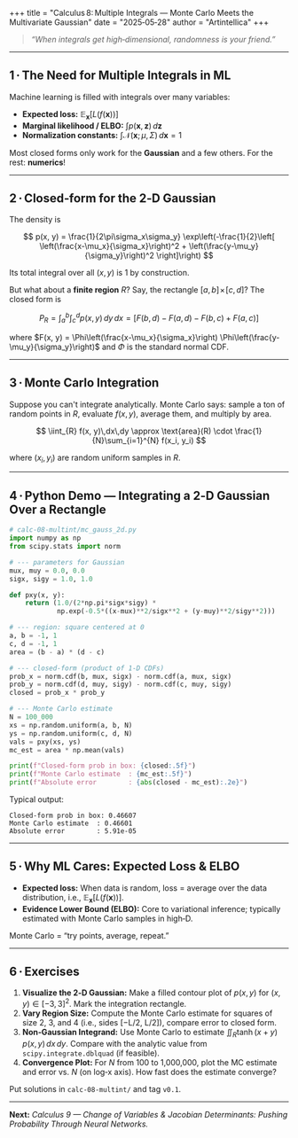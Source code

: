 +++
title = "Calculus 8: Multiple Integrals — Monte Carlo Meets the Multivariate Gaussian"
date  = "2025‑05‑28"
author = "Artintellica"
+++

> _“When integrals get high‑dimensional, randomness is your friend.”_

---

## 1 · The Need for Multiple Integrals in ML

Machine learning is filled with integrals over many variables:

- **Expected loss:** $\mathbb{E}_\mathbf{x}[L(f(\mathbf{x}))]$
- **Marginal likelihood / ELBO:** $\int p(\mathbf{x},\mathbf{z})\,d\mathbf{z}$
- **Normalization constants:**
  $\int \mathcal{N}(\mathbf{x};\mu,\Sigma)\,d\mathbf{x}=1$

Most closed forms only work for the **Gaussian** and a few others. For the rest:
**numerics**!

---

## 2 · Closed‑form for the 2‑D Gaussian

The density is

$$
p(x, y) = \frac{1}{2\pi\sigma_x\sigma_y} \exp\left(-\frac{1}{2}\left[
    \left(\frac{x-\mu_x}{\sigma_x}\right)^2 +
    \left(\frac{y-\mu_y}{\sigma_y}\right)^2
\right]\right)
$$

Its total integral over all $(x, y)$ is 1 by construction.

But what about a **finite region** $R$? Say, the rectangle
$[a, b]\!\times\![c, d]$? The closed form is

$$
P_R = \int_{a}^{b} \int_{c}^{d} p(x, y)\,dy\,dx
    = [F(b, d) - F(a, d) - F(b, c) + F(a, c)]
$$

where
$F(x, y) = \Phi\left(\frac{x-\mu_x}{\sigma_x}\right)
                 \Phi\left(\frac{y-\mu_y}{\sigma_y}\right)$
and $\Phi$ is the standard normal CDF.

---

## 3 · Monte Carlo Integration

Suppose you can't integrate analytically. Monte Carlo says: sample a ton of
random points in $R$, evaluate $f(x, y)$, average them, and multiply by area.

$$
\iint_{R} f(x, y)\,dx\,dy
\approx \text{area}(R) \cdot \frac{1}{N}\sum_{i=1}^{N} f(x_i, y_i)
$$

where $(x_i, y_i)$ are random uniform samples in $R$.

---

## 4 · Python Demo — Integrating a 2‑D Gaussian Over a Rectangle

```python
# calc-08-multint/mc_gauss_2d.py
import numpy as np
from scipy.stats import norm

# --- parameters for Gaussian
mux, muy = 0.0, 0.0
sigx, sigy = 1.0, 1.0

def pxy(x, y):
    return (1.0/(2*np.pi*sigx*sigy) *
            np.exp(-0.5*((x-mux)**2/sigx**2 + (y-muy)**2/sigy**2)))

# --- region: square centered at 0
a, b = -1, 1
c, d = -1, 1
area = (b - a) * (d - c)

# --- closed-form (product of 1-D CDFs)
prob_x = norm.cdf(b, mux, sigx) - norm.cdf(a, mux, sigx)
prob_y = norm.cdf(d, muy, sigy) - norm.cdf(c, muy, sigy)
closed = prob_x * prob_y

# --- Monte Carlo estimate
N = 100_000
xs = np.random.uniform(a, b, N)
ys = np.random.uniform(c, d, N)
vals = pxy(xs, ys)
mc_est = area * np.mean(vals)

print(f"Closed‑form prob in box: {closed:.5f}")
print(f"Monte Carlo estimate  : {mc_est:.5f}")
print(f"Absolute error        : {abs(closed - mc_est):.2e}")
```

Typical output:

```
Closed‑form prob in box: 0.46607
Monte Carlo estimate  : 0.46601
Absolute error        : 5.91e-05
```

---

## 5 · Why ML Cares: Expected Loss & ELBO

- **Expected loss:** When data is random, loss = average over the data
  distribution, i.e., $\mathbb{E}_\mathbf{x}[L(f(\mathbf{x}))]$.
- **Evidence Lower Bound (ELBO):** Core to variational inference; typically
  estimated with Monte Carlo samples in high‑D.

Monte Carlo = “try points, average, repeat.”

---

## 6 · Exercises

1. **Visualize the 2‑D Gaussian:** Make a filled contour plot of $p(x, y)$ for
   $(x, y) \in [-3, 3]^2$. Mark the integration rectangle.
2. **Vary Region Size:** Compute the Monte Carlo estimate for squares of size 2,
   3, and 4 (i.e., sides \[−L/2, L/2]), compare error to closed form.
3. **Non‑Gaussian Integrand:** Use Monte Carlo to estimate
   $\iint_{R} \tanh(x+y)\,p(x, y)\,dx\,dy$. Compare with the analytic value from
   `scipy.integrate.dblquad` (if feasible).
4. **Convergence Plot:** For $N$ from 100 to 1,000,000, plot the MC estimate and
   error vs. $N$ (on log‑x axis). How fast does the estimate converge?

Put solutions in `calc-08-multint/` and tag `v0.1`.

---

**Next:** _Calculus 9 — Change of Variables & Jacobian Determinants: Pushing
Probability Through Neural Networks._
